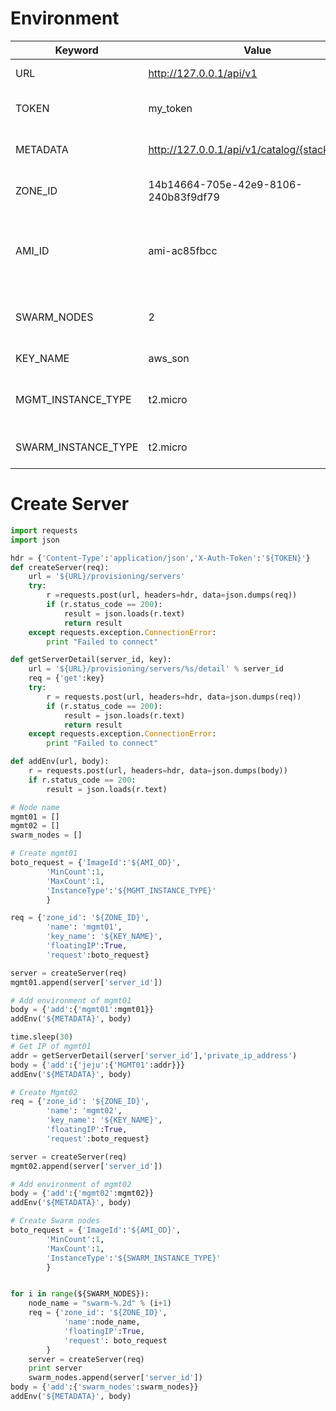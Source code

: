 
# Environment

Keyword | Value | Description
----    | ----  | ----
URL     | http://127.0.0.1/api/v1 | URL for request
TOKEN   | my_token              | Token for API (must be overrided)
METADATA      | http://127.0.0.1/api/v1/catalog/{stack_id}/env | Environment URL for stack
ZONE_ID | 14b14664-705e-42e9-8106-240b83f9df79  | Zone ID (must be overrided)
AMI_ID   | ami-ac85fbcc | Amazon Linux AMI 2016.03.1 (HVM), SSD Volume Type (us-west-2)
SWARM_NODES   | 2       | Number of Docker swarm nodes
KEY_NAME   | aws_son    | Keypair name
MGMT_INSTANCE_TYPE | t2.micro   | Instance type of Management node
SWARM_INSTANCE_TYPE | t2.micro   | Instance type of Swarm node

# Create Server

~~~python
import requests
import json

hdr = {'Content-Type':'application/json','X-Auth-Token':'${TOKEN}'}
def createServer(req):
    url = '${URL}/provisioning/servers'
    try:
        r =requests.post(url, headers=hdr, data=json.dumps(req))
        if (r.status_code == 200):
            result = json.loads(r.text)
            return result
    except requests.exception.ConnectionError:
        print "Failed to connect"

def getServerDetail(server_id, key):
    url = '${URL}/provisioning/servers/%s/detail' % server_id
    req = {'get':key}
    try:
        r = requests.post(url, headers=hdr, data=json.dumps(req))
        if (r.status_code == 200):
            result = json.loads(r.text)
            return result
    except requests.exception.ConnectionError:
        print "Failed to connect"

def addEnv(url, body):
    r = requests.post(url, headers=hdr, data=json.dumps(body))
    if r.status_code == 200:
        result = json.loads(r.text)

# Node name
mgmt01 = []
mgmt02 = []
swarm_nodes = []

# Create mgmt01
boto_request = {'ImageId':'${AMI_OD}',
        'MinCount':1,
        'MaxCount':1,
        'InstanceType':'${MGMT_INSTANCE_TYPE}'
        }

req = {'zone_id': '${ZONE_ID}',
        'name': 'mgmt01',
        'key_name': '${KEY_NAME}',
        'floatingIP':True,
        'request':boto_request}

server = createServer(req)
mgmt01.append(server['server_id'])

# Add environment of mgmt01
body = {'add':{'mgmt01':mgmt01}}
addEnv('${METADATA}', body)

time.sleep(30)
# Get IP of mgmt01
addr = getServerDetail(server['server_id'],'private_ip_address')
body = {'add':{'jeju':{'MGMT01':addr}}}
addEnv('${METADATA}', body)

# Create Mgmt02
req = {'zone_id': '${ZONE_ID}',
        'name': 'mgmt02',
        'key_name': '${KEY_NAME}',
        'floatingIP':True,
        'request':boto_request}

server = createServer(req)
mgmt02.append(server['server_id'])

# Add environment of mgmt02
body = {'add':{'mgmt02':mgmt02}}
addEnv('${METADATA}', body)

# Create Swarm nodes
boto_request = {'ImageId':'${AMI_OD}',
        'MinCount':1,
        'MaxCount':1,
        'InstanceType':'${SWARM_INSTANCE_TYPE}'
        }


for i in range(${SWARM_NODES}):
    node_name = "swarm-%.2d" % (i+1)
    req = {'zone_id': '${ZONE_ID}', 
            'name':node_name,
            'floatingIP':True,
            'request': boto_request
        }
    server = createServer(req)
    print server
    swarm_nodes.append(server['server_id'])
body = {'add':{'swarm_nodes':swarm_nodes}}
addEnv('${METADATA}', body)

~~~
